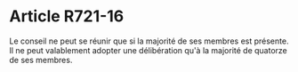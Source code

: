 # Article R721-16

Le conseil ne peut se réunir que si la majorité de ses membres est présente. Il ne peut valablement adopter une délibération qu'à la majorité de quatorze de ses membres.
